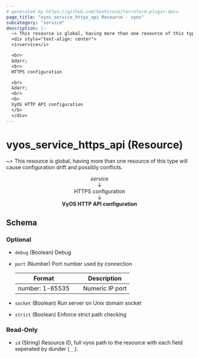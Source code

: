 ```yaml
---
# generated by https://github.com/hashicorp/terraform-plugin-docs
page_title: "vyos_service_https_api Resource - vyos"
subcategory: "service"
description: |-
  ~> This resource is global, having more than one resource of this type will cause configuration drift and possibly conflicts.
  <div style="text-align: center">
  <i>service</i>

  <br>
  &darr;
  <br>
  HTTPS configuration

  <br>
  &darr;
  <br>
  <b>
  VyOS HTTP API configuration
  </b>
  </div>
---
```


# vyos_service_https_api (Resource)

~> This resource is global, having more than one resource of this type will cause configuration drift and possibly conflicts.

<div style="text-align: center">
<i>service</i>

<br>
&darr;
<br>
HTTPS configuration

<br>
&darr;
<br>
<b>
VyOS HTTP API configuration
</b>
</div>



<!-- schema generated by tfplugindocs -->
## Schema

### Optional

- `debug` (Boolean) Debug
- `port` (Number) Port number used by connection

    |  Format &emsp; | Description  |
    |----------|---------------|
    |  number: 1-65535  &emsp; |  Numeric IP port  |
- `socket` (Boolean) Run server on Unix domain socket
- `strict` (Boolean) Enforce strict path checking

### Read-Only

- `id` (String) Resource ID, full vyos path to the resource with each field seperated by dunder (`__`).
